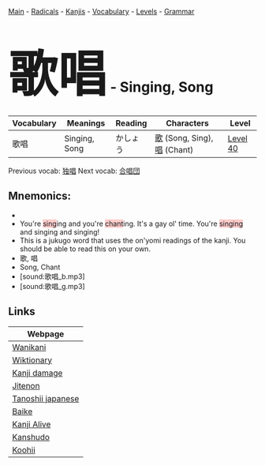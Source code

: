 <style> bigfont {font-size: 100px}</style>
[Main](../README.md) -
[Radicals](../radicals.md) -
[Kanjis](../kanjis.md) -
[Vocabulary](../vocabulary.md) -
[Levels](../levels.md) -
[Grammar](../grammar.md)
# <bigfont> 歌唱</bigfont> - Singing, Song 

| Vocabulary | Meanings | Reading | Characters | Level |
| --- | --- | --- | --- | --- |
| 歌唱 | Singing, Song | かしょう |  [歌](../kanjis/歌.md) (Song, Sing), [唱](../kanjis/唱.md) (Chant) | [Level 40](../levels/wk_level40.md) |

Previous vocab: [独唱](独唱.md) Next vocab: [合唱団](合唱団.md) 

## Mnemonics:

* 
* You're <span style="background-color:#ffcccb"> sing</span>ing and you're <span style="background-color:#ffcccb"> chant</span>ing. It's a gay ol' time. You're <span style="background-color:#ffcccb"> singing</span> and singing and singing!
* This is a jukugo word that uses the on'yomi readings of the kanji. You should be able to read this on your own.
* 歌, 唱
* Song, Chant
* [sound:歌唱_b.mp3]
* [sound:歌唱_g.mp3]


## Links 

| Webpage |
| --- |
| [Wanikani          ](https://www.wanikani.com/kanji/歌唱) |
| [Wiktionary        ](https://en.wiktionary.org/wiki/歌唱) |
| [Kanji damage      ](http://www.kanjidamage.com/kanji/search?utf8=✓&q=歌唱) |
| [Jitenon           ](https://jitenon.com/kanji/歌唱) |
| [Tanoshii japanese ](https://www.tanoshiijapanese.com/dictionary/kanji.cfm?k=歌唱) |
| [Baike             ](https://baike.baidu.com/item/歌唱) |
| [Kanji Alive       ](https://app.kanjialive.com/歌唱) |
| [Kanshudo          ](https://www.kanshudo.com/searchmn?q=歌唱) |
| [Koohii            ](https://kanji.koohii.com/study/kanji/歌唱) |
